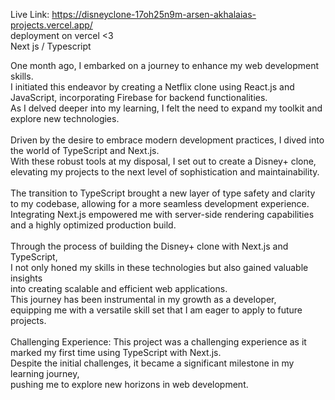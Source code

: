 Live Link: https://disneyclone-17oh25n9m-arsen-akhalaias-projects.vercel.app/ <br>
deployment on vercel <3 <br>
Next js / Typescript 

One month ago, I embarked on a journey to enhance my web development skills. <br> I initiated this endeavor by creating a Netflix clone using React.js and JavaScript, incorporating Firebase for backend functionalities. <br> As I delved deeper into my learning, I felt the need to expand my toolkit and explore new technologies.<br>
<br>
Driven by the desire to embrace modern development practices, I dived into the world of TypeScript and Next.js.<br> With these robust tools at my disposal, I set out to create a Disney+ clone, elevating my projects to the next level of sophistication and maintainability.<br>
<br>
The transition to TypeScript brought a new layer of type safety and clarity to my codebase, allowing for a more seamless development experience.<br> Integrating Next.js empowered me with server-side rendering capabilities and a highly optimized production build.<br>
<br>
Through the process of building the Disney+ clone with Next.js and TypeScript,<br>
I not only honed my skills in these technologies but also gained valuable insights <br> into creating scalable and efficient web applications.<br> This journey has been instrumental in my growth as a developer,<br> equipping me with a versatile skill set that I am eager to apply to future projects.<br>
<br>
Challenging Experience: This project was a challenging experience as it marked my first time using TypeScript with Next.js.<br> Despite the initial challenges, it became a significant milestone in my learning journey,<br> pushing me to explore new horizons in web development.





